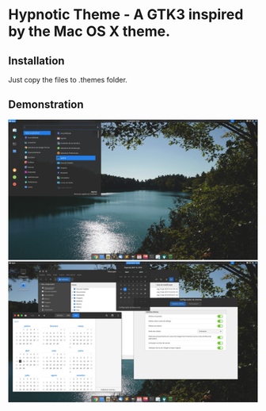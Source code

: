 Hypnotic Theme - A GTK3 inspired by the Mac OS X theme.
=======================================

Installation
------------

Just copy the files to .themes folder.


Demonstration
-------------

![Demonstration of Layout](demo01.jpg)
![Demonstration of Layout](demo02.jpg)
